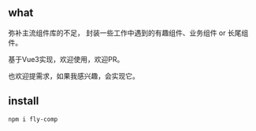 ## what

弥补主流组件库的不足，
封装一些工作中遇到的有趣组件、业务组件 or 长尾组件。

基于Vue3实现，欢迎使用，欢迎PR。

也欢迎提需求，如果我感兴趣，会实现它。

## install

```html
npm i fly-comp
```
